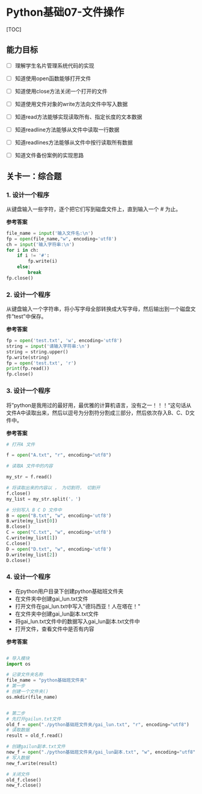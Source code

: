 # Python基础07-文件操作

[TOC]

## 能力目标

- [ ] 理解学生名片管理系统代码的实现
- [ ] 知道使用open函数能够打开文件
- [ ] 知道使用close方法关闭一个打开的文件
- [ ] 知道使用文件对象的write方法向文件中写入数据
- [ ] 知道read方法能够实现读取所有、指定长度的文本数据
- [ ] 知道readline方法能够从文件中读取一行数据
- [ ] 知道readlines方法能够从文件中按行读取所有数据
- [ ] 知道文件备份案例的实现思路



## 关卡一：综合题

### 1. 设计一个程序

从键盘输入一些字符，逐个把它们写到磁盘文件上，直到输入一个 # 为止。

**参考答案**

```python
file_name = input('输入文件名:\n')
fp = open(file_name,"w", encoding='utf8')
ch = input('输入字符串:\n')
for i in ch:
    if i != '#':
        fp.write(i)
    else:
        break
fp.close()
```

### 2. 设计一个程序

从键盘输入一个字符串，将小写字母全部转换成大写字母，然后输出到一个磁盘文件”test”中保存。

**参考答案**

```python
fp = open('test.txt', 'w', encoding='utf8')
string = input('请输入字符串:\n')
string = string.upper()
fp.write(string)
fp = open('test.txt', 'r')
print(fp.read())
fp.close()
```

### 3. 设计一个程序

将”python是我用过的最好用，最优雅的计算机语言，没有之一！！！“这句话从文件A中读取出来，然后以逗号为分割符分割成三部分，然后依次存入B、C、D文件中。

**参考答案**

```python
# 打开A 文件

f = open("A.txt", "r", encoding="utf8")

# 读取A 文件中的内容

my_str = f.read()

# 将读取出来的内容以 ， 为切割符， 切割开
f.close()
my_list = my_str.split('，')

# 分别写入 B C D 文件中
B = open("B.txt", "w", encoding='utf8')
B.write(my_list[0])
B.close()
C = open("C.txt", "w", encoding='utf8')
C.write(my_list[1])
C.close()
D = open("D.txt", "w", encoding='utf8')
D.write(my_list[2])
D.close()
```

### 4. 设计一个程序

- 在python用户目录下创建python基础班文件夹
- 在文件夹中创建gai_lun.txt文件
- 打开文件在gai_lun.txt中写入"德玛西亚！人在塔在！"
- 在文件夹中创建gai_lun副本.txt文件
- 将gai_lun.txt文件中的数据写入gai_lun副本.txt文件中
- 打开文件，查看文件中是否有内容

**参考答案**

```python

# 导入模块
import os

# 记录文件夹名称
file_name = "python基础班文件夹"
# 第一步
# 创建一个文件夹()
os.mkdir(file_name)


# 第二步
# 先打开gailun.txt文件
old_f = open("./python基础班文件夹/gai_lun.txt", "r", encoding="utf8")
# 读取数据
result = old_f.read()

# 创建gailun副本.txt文件
new_f = open("./python基础班文件夹/gai_lun副本.txt", "w", encoding="utf8")
# 写入数据
new_f.write(result)

# 关闭文件
old_f.close()
new_f.close()
```
